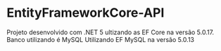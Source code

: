 # EntityFrameworkCore-API
 
Projeto desenvolvido com .NET 5 ultizando as EF Core na versão 5.0.17.
Banco utilizando é MySQL Utilizando EF MySQL na versão 5.0.13 